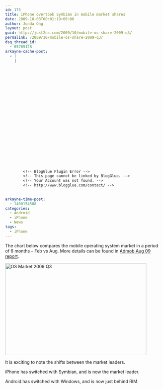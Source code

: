 ```yaml
---
id: 175
title: iPhone overtook Symbian in mobile market shares
date: 2009-10-03T00:01:19+00:00
author: Junda Ong
layout: post
guid: http://just2us.com/2009/10/mobile-os-share-2009-q3/
permalink: /2009/10/mobile-os-share-2009-q3/
dsq_thread_id:
  - 65765128
arkayne-cache-post:
  - |
    |
        
        
        
        
        
        
        
        
        
        
        
        
        
        
        
        
        
        
        
        
        
        
        
        <!-- BlogGlue Plugin Error -->
        <!-- This page cannot be linked by BlogGlue. -->
        <!-- Your Account was not found. -->
        <!-- http://www.blogglue.com/contact/ -->
        
        
arkayne-time-post:
  - 1400154508
categories:
  - Android
  - iPhone
  - News
tags:
  - iPhone
---
```

The chart below compares the mobile operating system market in a period of 6 months &#8211; Feb vs Aug. More details can be found in <a href="http://metrics.admob.com/2009/09/august-2009-mobile-metrics-report/" onclick="__gaTracker('send', 'event', 'outbound-article', 'http://metrics.admob.com/2009/09/august-2009-mobile-metrics-report/', 'Admob Aug 09 report');">Admob Aug 09 report</a>.

<a href="http://blog.just2us.com/wp-content/uploads/2009/10/OS-Market-2009-Q3.jpg" onclick="__gaTracker('send', 'event', 'outbound-article', 'http://blog.just2us.com/wp-content/uploads/2009/10/OS-Market-2009-Q3.jpg', '');"><img style="border-top-width: 0px; border-left-width: 0px; border-bottom-width: 0px; border-right-width: 0px" height="296" alt="OS Market 2009 Q3" src="http://blog.just2us.com/wp-content/uploads/2009/10/OS-Market-2009-Q3_thumb.jpg" width="454" border="0" /></a>

It is exciting to note the shifts between the market leaders.

iPhone has switched with Symbian, and is now the market leader.

Android has switched with Windows, and is now just behind RIM.

<div style="font-size:0px;height:0px;line-height:0px;margin:0;padding:0;clear:both">
</div>
